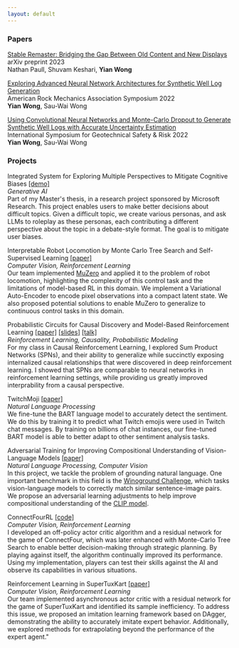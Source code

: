 ```yaml
---
layout: default
---
```


### Papers

<span class='paper-title'>[Stable Remaster: Bridging the Gap Between Old Content and New Displays](https://arxiv.org/abs/2306.06803)</span>\
arXiv preprint 2023 \
Nathan Paull, Shuvam Keshari, **Yian Wong**

<span class='paper-title'>[Exploring Advanced Neural Network Architectures for Synthetic Well Log Generation](https://drive.google.com/file/d/1nhFo2ieQOnIuBwmYC0LpW6dAN5nNuvMk/view?usp=share_link)</span>\
American Rock Mechanics Association Symposium 2022 \
**Yian Wong**, Sau-Wai Wong

<span class='paper-title'>[Using Convolutional Neural Networks and Monte-Carlo Dropout to Generate Synthetic Well Logs with Accurate Uncertainty Estimation](https://rpsonline.com.sg/proceedings/isgsr2022/pdf/08-016.pdf)</span>\
International Symposium for Geotechnical Safety & Risk 2022 \
**Yian Wong**, Sau-Wai Wong

### Projects

<span class='paper-title'>Integrated System for Exploring Multiple Perspectives to Mitigate Cognitive Biases [[demo]](https://debate-prototype.streamlit.app/)</span>\
*Generative AI*\
Part of my Master's thesis, in a research project sponsored by Microsoft Research. This project enables users to make better decisions about difficult topics. Given a difficult topic, we create various personas, and ask LLMs to roleplay as these personas, each contributing a different perspective about the topic in a debate-style format. The goal is to mitigate user biases.

<span class='paper-title'>Interpretable Robot Locomotion by Monte Carlo Tree Search and Self-Supervised Learning [[paper]](https://drive.google.com/file/d/1fRZ0oGF6ifNb6KfvyZyG4Yu4IbJo3kL2/view?usp=drive_link)</span>\
*Computer Vision, Reinforcement Learning*\
Our team implemented [MuZero](https://arxiv.org/pdf/1911.08265.pdf) and applied it to the problem of robot locomotion, highlighting the complexity of this control task and the limitations of model-based RL in this domain. We implement a Variational Auto-Encoder to encode pixel observations into a compact latent state. We also proposed potential solutions to enable MuZero to generalize to continuous control tasks in this domain.

<span class='paper-title'>Probabilistic Circuits for Causal Discovery and Model-Based Reinforcement Learning [[paper]](https://drive.google.com/file/d/1RkGMRXwetctpJfo3M2O5pH3Z-8NgD1R8/view?usp=sharing) [[slides]](https://drive.google.com/file/d/1LwvJZ23Lpd6vu9Jq_n9qfhuWVbKCUG0R/view?usp=drive_link) [[talk]](https://drive.google.com/file/d/1pY49JydLrhUZ8MJRJvMlAC35xmzfKuoq/view?usp=sharing)</span>\
*Reinforcement Learning, Causality, Probabilistic Modeling*\
For my class in Causal Reinforcement Learning, I explored Sum Product Networks (SPNs), and their ability to generalize while succinctly exposing internalized causal relationships that were discovered in deep reinforcement learning. I showed that SPNs are comparable to neural networks in reinforcement learning settings, while providing us greatly improved interprability from a causal perspective.

<span class='paper-title'>TwitchMoji [[paper]](https://drive.google.com/file/d/149CHwFuEuTAdsaIBYTaiO_cgisINN7A5/view?usp=drive_link)</span>\
*Natural Language Processing*\
We fine-tune the BART language model to accurately detect the sentiment. We do this by training it to predict what Twitch emojis were used in Twitch chat messages. By training on billions of chat instances, our fine-tuned BART model is able to better adapt to other sentiment analysis tasks.

<span class='paper-title'>Adversarial Training for Improving Compositional Understanding of Vision-Language Models [[paper]](https://drive.google.com/file/d/1EOF4fVKuT7G_Rm7q0_jxOhUbZ-2dfKOq/view?usp=drive_link)</span>\
*Natural Language Processing, Computer Vision*\
In this project, we tackle the problem of grounding natural language. One important benchmark in this field is the [Winoground Challenge](https://arxiv.org/abs/2204.03162), which tasks vision-language models to correctly match similar sentence-image pairs. We propose an adversarial learning adjustments to help improve compositional understanding of the [CLIP model](https://arxiv.org/abs/2103.00020).

<span class='paper-title'>ConnectFourRL [[code]](https://www.github.com/1yian/ConnectFourRL)</span>\
*Computer Vision, Reinforcement Learning*\
I developed an off-policy actor critic algorithm and a residual network for the game of ConnectFour, which was later enhanced with Monte-Carlo Tree Search to enable better decision-making through strategic planning. By playing against itself, the algorithm continually improved its performance. Using my implementation, players can test their skills against the AI and observe its capabilities in various situations.

<span class='paper-title'>Reinforcement Learning in SuperTuxKart [[paper]](https://drive.google.com/file/d/1LBDlhPM4q-CXwGNlE1zybBlL2VP9f4ix/view?usp=drive_link)</span>\
*Computer Vision, Reinforcement Learning*\
Our team implemented asynchronous actor critic with a residual network for the game of SuperTuxKart and identified its sample inefficiency. To address this issue, we proposed an imitation learning framework based on DAgger, demonstrating the ability to accurately imitate expert behavior. Additionally, we explored methods for extrapolating beyond the performance of the expert agent."
